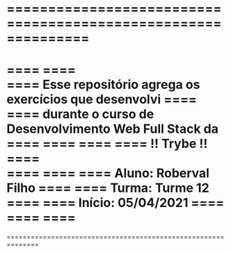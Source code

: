 ==============================================================
==============================================================
====                                                      ====   
==== Esse repositório agrega os exercícios que desenvolvi ====
==== durante o curso de Desenvolvimento Web Full Stack da ====
====                                                      ====
====                     !! Trybe !!                      ====   
====                                                      ====
====    Aluno: Roberval Filho                             ====
====    Turma: Turme 12                                   ====
====    Início: 05/04/2021                                ====
====                                                      ====
==============================================================
==============================================================